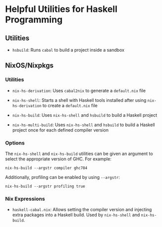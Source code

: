 # Helpful Utilities for Haskell Programming

## Utilities

  * `hsbuild`: Runs `cabal` to build a project inside a sandbox

## NixOS/Nixpkgs

### Utilities

  * `nix-hs-derivation`: Uses `cabal2nix` to generate a `default.nix` file

  * `nix-hs-shell`: Starts a shell with Haskell tools installed after
    using `nix-hs-derivation` to create a `default.nix` file

  * `nix-hs-build`: Uses `nix-hs-shell` and `hsbuild` to build a
    Haskell project

  * `nix-hs-multi-build`: Uses `nix-hs-shell` and `hsbuild` to build a
    Haskell project once for each defined compiler version

### Options

The `nix-hs-shell` and `nix-hs-build` utilities can be given an
argument to select the appropriate version of GHC.  For example:

    nix-hs-build --argstr compiler ghc784

Additionally, profiling can be enabled by using `--argstr`:

    nix-hs-build --argstr profiling true

### Nix Expressions

  * `haskell-cabal.nix`: Allows setting the compiler version and
    injecting extra packages into a Haskell build.  Used by
    `nix-hs-shell` and `nix-hs-build`.
